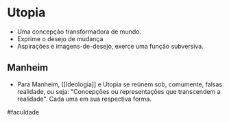 # Utopia
- Uma concepção transformadora de mundo.
- Exprime o desejo de mudança
- Aspirações e imagens-de-desejo, exerce uma função subversiva.

## Manheim
- Para Manheim, [[Ideologia]] e Utopia se reúnem sob, comumente, falsas realidade, ou seja: "Concepções ou representações que transcendem a realidade". Cada uma em sua respectiva forma.

#faculdade 